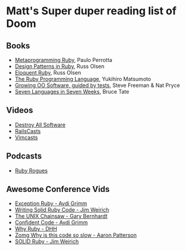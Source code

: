 # Matt's Super duper reading list of Doom

## Books

  * [Metaprogramming Ruby](http://pragprog.com/book/ppmetr/metaprogramming-ruby), Paulo Perrotta
  * [Design Patterns in Ruby](http://designpatternsinruby.com/), Russ Olsen
  * [Eloquent Ruby](http://eloquentruby.com/), Russ Olsen
  * [The Ruby Programming Language](http://shop.oreilly.com/product/9780596516178.do), Yukihiro Matsumoto
  * [Growing OO Software, guided by tests](http://www.amazon.co.uk/Growing-Object-Oriented-Software-Guided-Signature/dp/0321503627/ref=wl_it_dp_o_npd?ie=UTF8&coliid=I1R5VI03D7VG32&colid=2UJF3HBHGUHN5), Steve Freeman & Nat Pryce
  * [Seven Languages in Seven Weeks](http://www.amazon.co.uk/Seven-Languages-Weeks-Programming-Programmers/dp/193435659X/ref=wl_it_dp_o_npd?ie=UTF8&coliid=ITJXQVVJJ26KS&colid=2UJF3HBHGUHN5), Bruce Tate

## Videos
  * [Destroy All Software](https://www.destroyallsoftware.com/screencasts)
  * [RailsCasts](http://railscasts.com/)
  * [Vimcasts](http://vimcasts.org/)

## Podcasts
  * [Ruby Rogues](http://rubyrogues.com/)

## Awesome Conference Vids
  * [Exception Ruby - Avdi Grimm](http://confreaks.net/videos/658-rubyconf2011-exceptional-ruby)
  * [Writing Solid Ruby Code - Jim Weirich](http://confreaks.net/videos/656-rubyconf2011-writing-solid-ruby-code)
  * [The UNIX Chainsaw - Gary Bernhardt](http://confreaks.net/videos/615-cascadiaruby2011-the-unix-chainsaw)
  * [Confident Code - Avdi Grimm](http://confreaks.net/videos/614-cascadiaruby2011-confident-code)
  * [Why Ruby - DHH](http://confreaks.net/videos/431-rubyconf2010-keynote-why-ruby)
  * [Zomg Why is this code so slow - Aaron Patterson](http://confreaks.net/videos/427-rubyconf2010-zomg-why-is-this-code-so-slow)
  * [SOLID Ruby - Jim Weirich](http://confreaks.net/videos/185-rubyconf2009-solid-ruby)
